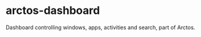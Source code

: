 arctos-dashboard
================

Dashboard controlling windows, apps, activities and search, part of Arctos.

